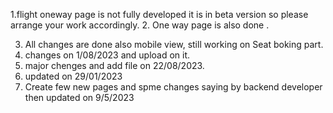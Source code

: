 1.flight oneway page is not fully developed it is in beta version so please arrange your work accordingly.
2. One way page is also done .

3. All changes are done also mobile view, still working on Seat boking part.
4.  changes on 1/08/2023 and upload on it.
5.  major chenges and add file on 22/08/2023.
6. updated on 29/01/2023
7. Create few new pages and spme changes saying by backend developer then updated on 9/5/2023

